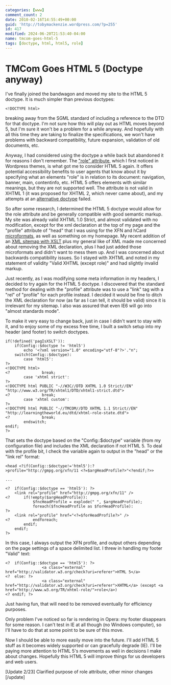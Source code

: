 ```yaml
---
categories: [www]
comment_count: 2
date: 2010-02-16T14:55:49+00:00
guid: 'http://tobymackenzie.wordpress.com/?p=255'
id: 417
modified: 2024-06-20T21:53:40-04:00
name: tmcom-goes-html-5
tags: [doctype, html, html5, role]
---
```


TMCom Goes HTML 5 (Doctype anyway)
==================================

I've finally joined the bandwagon and moved my site to the HTML 5 doctype.  It is much simpler than previous doctypes:

```
<!DOCTYPE html>
```

breaking away from the SGML standard of including a reference to the DTD for that doctype.  I'm not sure how this will play out as HTML moves beyond 5, but I'm sure it won't be a problem for a while anyway.  And hopefully with all this time they are taking to finalize the specifications, we won't have problems with backward compatibility, future expansion, validation of old documents, etc.

Anyway, I had considered using the doctype a while back but abandoned it for reasons I don't remember.  The ["role" attribute](http://www.w3.org/TR/xhtml-role/), which I first noticed in Wordpress themes, is what got me to consider HTML 5 again.  It offers potential accessibility benefits to user agents that know about it by specifying what an elements "role" is in relation to its document: navigation, banner, main, contentinfo, etc.  HTML 5 offers elements with similar meanings, but they are not supported well.  The attribute is not valid in XHTML 1 (it was proposed for XHTML 2, which never came about), and my attempts at an [alternative doctype](http://www.alistapart.com/articles/waiaria) failed.

<!--more-->

So after some research, I determined the HTML 5 doctype would allow for the role attribute and be generally compatible with good semantic markup.  My site was already valid XHTML 1.0 Strict, and almost validated with no modification, except for the xml declaration at the top of my page and the "profile" attribute of "head" that I was using for the XFN and hCard [microformats](http://microformats.org/), as well as something on my homepage.  My recent addition of an [XML sitemap with XSLT](https://tobymackenzie.com/blog/2010/01/11/wordpress-xml-sitemap-with-xslt-wordpress-theme/) plus my general like of XML made me concerned about removing the XML declaration, plus I had just added those microformats and didn't want to mess them up.  And I was concerned about backwards compatibility issues.  So I stayed with XHTML and noted in my statement of validity "Valid XHTML (except role)" and had slightly invalid markup.

Just recently, as I was modifying some meta information in my headers, I decided to try again for the HTML 5 doctype.  I discovered that the standard method for dealing with the "profile" attribute was to use a "link" tag with a "rel" of "profile" for each profile instead.  I decided it would be fine to ditch the XML declaration for now (as far as I can tell, it should be valid) since it is irrelevant for my sitemap.  I also was assured that even IE6 will go into "almost standards mode".

To make it very easy to change back, just in case I didn't want to stay with it, and to enjoy some of my excess free time, I built a switch setup into my header (and footer) to switch doctypes.

```
if(!defined('pagIsXSLT')):
	if(Config::$doctype != 'html5')
		echo '<?xml version="1.0" encoding="utf-8"?>'."n";
	switch(Config::$doctype):
		case 'html5':
?>
<!DOCTYPE html>
<?				break;
		case 'xhtml strict':
?>
<!DOCTYPE html PUBLIC "-//W3C//DTD XHTML 1.0 Strict//EN" "http://www.w3.org/TR/xhtml1/DTD/xhtml1-strict.dtd">
<?				break;
		case 'xhtml custom':
?>
<!DOCTYPE html PUBLIC "-//TMCOM//DTD XHTML 1.1 Strict//EN" "http://learningtheworld.eu/dtd/xhtml-role-state.dtd">
<?				break;
		endswitch;
endif; 
?>
```

That sets the doctype based on the "Config::$doctype" variable (from my configuration file) and includes the XML declaration if not HTML 5.  To deal with the profile bit, I check the variable again to output in the "head" or the "link rel" format:

```
<head <?if(Config::$doctype!='html5'):?>profile="http://gmpg.org/xfn/11 <?=$argHeadProfile?>"<?endif;?>>

...

<?	if(Config::$doctype == 'html5'): ?>
	<link rel="profile" href="http://gmpg.org/xfn/11" />
<?		if(!empty($argHeadProfile)):
			$fncHeadProfile = explode(" ", $argHeadProfile);
			foreach($fncHeadProfile as $forHeadProfile):
?>
	<link rel="profile" href="<?=$forHeadProfile?>" />
<?			endforeach;
		endif;
	endif;
?>
```

In this case, I always output the XFN profile, and output others depending on the page settings of a space delimited list.  I threw in handling my footer "Valid" text:

```
<?	if(Config::$doctype == 'html5'): ?>
				<a class="external" href="http://validator.w3.org/check?uri=referer">HTML 5</a>
<?	else: ?>
				<a class="external" href="http://validator.w3.org/check?uri=referer">XHTML</a> (except <a href="http://www.w3.org/TR/xhtml-role/">role</a>) 
<? endif; ?>
```

Just having fun, that will need to be removed eventually for efficiency purposes.

Only problem I've noticed so far is rendering in Opera: my footer disappears for some reason.  I can't test in IE at all though (no Windows computer), so I'll have to do that at some point to be sure of this move.

Now I should be able to more easily move into the future.  I'll add HTML 5 stuff as it becomes widely supported or can gracefully degrade (IE).  I'll be paying more attention to HTML 5's movements as well in decisions I make about changes.  Hopefully this HTML 5 will improve things for us developers and web users.

[Update 2/23] Clarified purpose of role attribute, other minor changes [/update]
